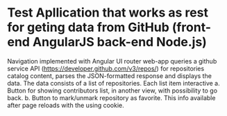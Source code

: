 # Test Apllication that works as rest for geting data from GitHub (front-end AngularJS back-end Node.js)
Navigation implemented with Angular UI router
web-app queries a github service API (https://developer.github.com/v3/repos/) for repositories catalog content, 
parses the JSON-formatted response and displays the data. 
The data consists of a list of repositories. 
Each list item interactive 
a. Button for showing contributors list, in another view, with possibility to go back.
b. Button to mark/unmark repository as favorite. This info available after page reloads with the using cookie.
